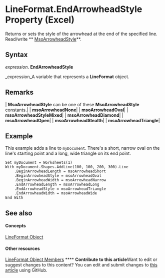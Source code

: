 
# LineFormat.EndArrowheadStyle Property (Excel)

Returns or sets the style of the arrowhead at the end of the specified line. Read/write  ** [MsoArrowheadStyle](http://msdn.microsoft.com/library/e598631e-dad9-649b-767b-99e7e7ea83da%28Office.15%29.aspx)**.


## Syntax

 _expression_. **EndArrowheadStyle**

 _expression_A variable that represents a  **LineFormat** object.


## Remarks





| **MsoArrowheadStyle** can be one of these **MsoArrowheadStyle** constants.|
| **msoArrowheadNone**|
| **msoArrowheadOval**|
| **msoArrowheadStyleMixed**|
| **msoArrowheadDiamond**|
| **msoArrowheadOpen**|
| **msoArrowheadStealth**|
| **msoArrowheadTriangle**|

## Example

This example adds a line to  `myDocument`. There's a short, narrow oval on the line's starting point and a long, wide triangle on its end point.


```
Set myDocument = Worksheets(1) 
With myDocument.Shapes.AddLine(100, 100, 200, 300).Line 
    .BeginArrowheadLength = msoArrowheadShort 
    .BeginArrowheadStyle = msoArrowheadOval 
    .BeginArrowheadWidth = msoArrowheadNarrow 
    .EndArrowheadLength = msoArrowheadLong 
    .EndArrowheadStyle = msoArrowheadTriangle 
    .EndArrowheadWidth = msoArrowheadWide 
End With
```


## See also


#### Concepts


 [LineFormat Object](13eca34b-adf7-ddd3-8c73-cc8b508c624a.md)
#### Other resources


 [LineFormat Object Members](71bf3e3a-1ee5-b4a9-96bf-fbdb81e81e42.md)
****   **Contribute to this article**Want to edit or suggest changes to this content? You can edit and submit changes to  [this article](https://github.com/jhershey00/VBA_Excel_Test/OpenXMLCon/articles/0d9eaff5-3ebc-572c-e188-d39848fa9bd2.md) using GitHub.

